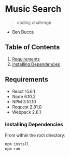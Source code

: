 # Music Search

> coding challenge

  - Ben Bucca

## Table of Contents

1. [Requirements](#requirements)
1. [Installing Dependencies](#installing-dependencies)


## Requirements

- React 15.6.1
- Node 6.10.2
- NPM 3.10.10
- Request 2.81.0
- Webpack 2.6.1

### Installing Dependencies

From within the root directory:

```sh
npm install
npm run
```
